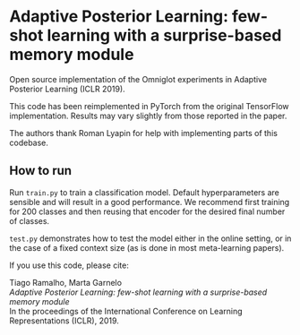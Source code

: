 # Adaptive Posterior Learning: few-shot learning with a surprise-based memory module
Open source implementation of the Omniglot experiments in Adaptive Posterior Learning
 (ICLR 2019).

 This code has been reimplemented in PyTorch from the original TensorFlow
 implementation. Results may vary slightly from those reported in the paper.

 The authors thank Roman Lyapin for help with implementing parts of this codebase.

## How to run

Run ```train.py``` to train a classification model. Default hyperparameters
are sensible and will result in a good performance. We recommend first training
for 200 classes and then reusing that encoder for the desired final number of
classes.

```test.py``` demonstrates how to test the model either in the online setting,
or in the case of a fixed context size (as is done in most meta-learning papers).

If you use this code, please cite:

Tiago Ramalho, Marta Garnelo\
*Adaptive Posterior Learning: few-shot learning with a surprise-based memory module*\
In the proceedings of the International Conference on Learning Representations (ICLR), 2019.
